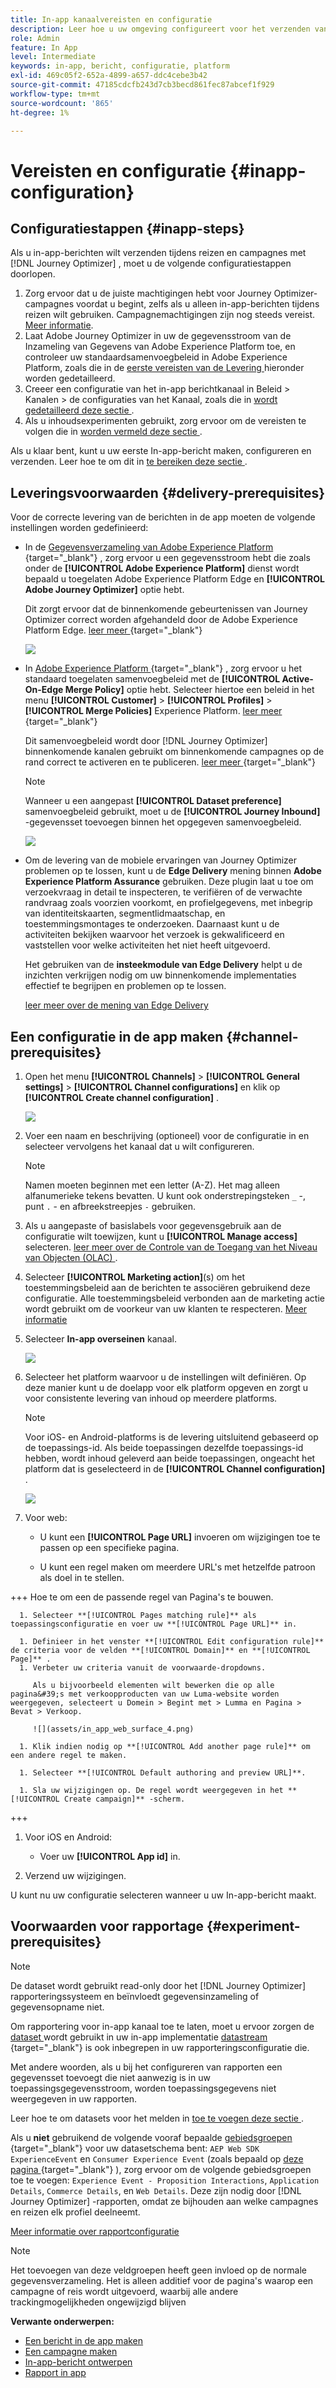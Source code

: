 ```yaml
---
title: In-app kanaalvereisten en configuratie
description: Leer hoe u uw omgeving configureert voor het verzenden van In-app-berichten met Journey Optimizer
role: Admin
feature: In App
level: Intermediate
keywords: in-app, bericht, configuratie, platform
exl-id: 469c05f2-652a-4899-a657-ddc4cebe3b42
source-git-commit: 47185cdcfb243d7cb3becd861fec87abcef1f929
workflow-type: tm+mt
source-wordcount: '865'
ht-degree: 1%

---
```


# Vereisten en configuratie {#inapp-configuration}

## Configuratiestappen {#inapp-steps}

Als u in-app-berichten wilt verzenden tijdens reizen en campagnes met [!DNL Journey Optimizer] , moet u de volgende configuratiestappen doorlopen.

1. Zorg ervoor dat u de juiste machtigingen hebt voor Journey Optimizer-campagnes voordat u begint, zelfs als u alleen in-app-berichten tijdens reizen wilt gebruiken. Campagnemachtigingen zijn nog steeds vereist. [Meer informatie](../campaigns/get-started-with-campaigns.md#campaign-prerequisites).
1. Laat Adobe Journey Optimizer in uw de gegevensstroom van de Inzameling van Gegevens van Adobe Experience Platform toe, en controleer uw standaardsamenvoegbeleid in Adobe Experience Platform, zoals die in de [ eerste vereisten van de Levering ](#delivery-prerequisites) hieronder worden gedetailleerd.
1. Creeer een configuratie van het in-app berichtkanaal in Beleid > Kanalen > de configuraties van het Kanaal, zoals die in [ wordt gedetailleerd deze sectie ](#channel-prerequisites).
1. Als u inhoudsexperimenten gebruikt, zorg ervoor om de vereisten te volgen die in [ worden vermeld deze sectie ](#experiment-prerequisite).

Als u klaar bent, kunt u uw eerste In-app-bericht maken, configureren en verzenden. Leer hoe te om dit in [ te bereiken deze sectie ](create-in-app.md).

## Leveringsvoorwaarden {#delivery-prerequisites}

Voor de correcte levering van de berichten in de app moeten de volgende instellingen worden gedefinieerd:

* In de [ Gegevensverzameling van Adobe Experience Platform ](https://experienceleague.adobe.com/docs/experience-platform/edge/datastreams/overview.html){target="_blank"} , zorg ervoor u een gegevensstroom hebt die zoals onder de **[!UICONTROL Adobe Experience Platform]** dienst wordt bepaald u toegelaten Adobe Experience Platform Edge en **[!UICONTROL Adobe Journey Optimizer]** optie hebt.

  Dit zorgt ervoor dat de binnenkomende gebeurtenissen van Journey Optimizer correct worden afgehandeld door de Adobe Experience Platform Edge. [ leer meer ](https://experienceleague.adobe.com/docs/experience-platform/edge/datastreams/configure.html){target="_blank"} 

  ![](assets/inapp_config_6.png)

* In [ Adobe Experience Platform ](https://experienceleague.adobe.com/docs/experience-platform/profile/home.html?lang=nl){target="_blank"} , zorg ervoor u het standaard toegelaten samenvoegbeleid met de **[!UICONTROL Active-On-Edge Merge Policy]** optie hebt. Selecteer hiertoe een beleid in het menu **[!UICONTROL Customer]** > **[!UICONTROL Profiles]** > **[!UICONTROL Merge Policies]** Experience Platform. [ leer meer ](https://experienceleague.adobe.com/docs/experience-platform/profile/merge-policies/ui-guide.html#configure){target="_blank"} 

  Dit samenvoegbeleid wordt door [!DNL Journey Optimizer] binnenkomende kanalen gebruikt om binnenkomende campagnes op de rand correct te activeren en te publiceren. [ leer meer ](https://experienceleague.adobe.com/docs/experience-platform/profile/merge-policies/ui-guide.html){target="_blank"} 

  >[!NOTE]
  >
  >Wanneer u een aangepast **[!UICONTROL Dataset preference]** samenvoegbeleid gebruikt, moet u de **[!UICONTROL Journey Inbound]** -gegevensset toevoegen binnen het opgegeven samenvoegbeleid.

  ![](assets/inapp_config_8.png)

* Om de levering van de mobiele ervaringen van Journey Optimizer problemen op te lossen, kunt u de **Edge Delivery** mening binnen **Adobe Experience Platform Assurance** gebruiken. Deze plugin laat u toe om verzoekvraag in detail te inspecteren, te verifiëren of de verwachte randvraag zoals voorzien voorkomt, en profielgegevens, met inbegrip van identiteitskaarten, segmentlidmaatschap, en toestemmingsmontages te onderzoeken. Daarnaast kunt u de activiteiten bekijken waarvoor het verzoek is gekwalificeerd en vaststellen voor welke activiteiten het niet heeft uitgevoerd.

  Het gebruiken van de **insteekmodule van Edge Delivery** helpt u de inzichten verkrijgen nodig om uw binnenkomende implementaties effectief te begrijpen en problemen op te lossen.

  [ leer meer over de mening van Edge Delivery ](https://experienceleague.adobe.com/en/docs/experience-platform/assurance/view/edge-delivery)

## Een configuratie in de app maken {#channel-prerequisites}


1. Open het menu **[!UICONTROL Channels]** > **[!UICONTROL General settings]** > **[!UICONTROL Channel configurations]** en klik op **[!UICONTROL Create channel configuration]** .

   ![](assets/inapp_config_1.png)

1. Voer een naam en beschrijving (optioneel) voor de configuratie in en selecteer vervolgens het kanaal dat u wilt configureren.

   >[!NOTE]
   >
   > Namen moeten beginnen met een letter (A-Z). Het mag alleen alfanumerieke tekens bevatten. U kunt ook onderstrepingsteken `_` -, punt `.` - en afbreekstreepjes `-` gebruiken.

1. Als u aangepaste of basislabels voor gegevensgebruik aan de configuratie wilt toewijzen, kunt u **[!UICONTROL Manage access]** selecteren. [ leer meer over de Controle van de Toegang van het Niveau van Objecten (OLAC) ](../administration/object-based-access.md).

1. Selecteer **[!UICONTROL Marketing action]**(s) om het toestemmingsbeleid aan de berichten te associëren gebruikend deze configuratie. Alle toestemmingsbeleid verbonden aan de marketing actie wordt gebruikt om de voorkeur van uw klanten te respecteren. [Meer informatie](../action/consent.md#surface-marketing-actions)

1. Selecteer **In-app overseinen** kanaal.

   ![](assets/inapp_config_9.png)

1. Selecteer het platform waarvoor u de instellingen wilt definiëren. Op deze manier kunt u de doelapp voor elk platform opgeven en zorgt u voor consistente levering van inhoud op meerdere platforms.

   >[!NOTE]
   >
   >Voor iOS- en Android-platforms is de levering uitsluitend gebaseerd op de toepassings-id. Als beide toepassingen dezelfde toepassings-id hebben, wordt inhoud geleverd aan beide toepassingen, ongeacht het platform dat is geselecteerd in de **[!UICONTROL Channel configuration]** .

   ![](assets/inapp_config_10.png)

1. Voor web:

   * U kunt een **[!UICONTROL Page URL]** invoeren om wijzigingen toe te passen op een specifieke pagina.

   * U kunt een regel maken om meerdere URL&#39;s met hetzelfde patroon als doel in te stellen.

+++ Hoe te om een de passende regel van Pagina&#39;s te bouwen.

      1. Selecteer **[!UICONTROL Pages matching rule]** als toepassingsconfiguratie en voer uw **[!UICONTROL Page URL]** in.

      1. Definieer in het venster **[!UICONTROL Edit configuration rule]** de criteria voor de velden **[!UICONTROL Domain]** en **[!UICONTROL Page]** .
      1. Verbeter uw criteria vanuit de voorwaarde-dropdowns.

         Als u bijvoorbeeld elementen wilt bewerken die op alle pagina&#39;s met verkoopproducten van uw Luma-website worden weergegeven, selecteert u Domein > Begint met > Lumma en Pagina > Bevat > Verkoop.

         ![](assets/in_app_web_surface_4.png)

      1. Klik indien nodig op **[!UICONTROL Add another page rule]** om een andere regel te maken.

      1. Selecteer **[!UICONTROL Default authoring and preview URL]**.

      1. Sla uw wijzigingen op. De regel wordt weergegeven in het **[!UICONTROL Create campaign]** -scherm.

+++

1. Voor iOS en Android:

   * Voer uw **[!UICONTROL App id]** in.

1. Verzend uw wijzigingen.

U kunt nu uw configuratie selecteren wanneer u uw In-app-bericht maakt.

## Voorwaarden voor rapportage {#experiment-prerequisites}

>[!NOTE]
>
>De dataset wordt gebruikt read-only door het [!DNL Journey Optimizer] rapporteringssysteem en beïnvloedt gegevensinzameling of gegevensopname niet.

Om rapportering voor in-app kanaal toe te laten, moet u ervoor zorgen de [ dataset ](../data/get-started-datasets.md) wordt gebruikt in uw in-app implementatie [ datastream ](https://experienceleague.adobe.com/docs/experience-platform/datastreams/overview.html){target="_blank"}  is ook inbegrepen in uw rapporteringsconfiguratie die.

Met andere woorden, als u bij het configureren van rapporten een gegevensset toevoegt die niet aanwezig is in uw toepassingsgegevensstroom, worden toepassingsgegevens niet weergegeven in uw rapporten.

Leer hoe te om datasets voor het melden in [ toe te voegen deze sectie ](../reports/reporting-configuration.md#add-datasets).

Als u **niet** gebruikend de volgende vooraf bepaalde [ gebiedsgroepen ](https://experienceleague.adobe.com/docs/experience-platform/xdm/tutorials/create-schema-ui.html#field-group){target="_blank"}  voor uw datasetschema bent: `AEP Web SDK ExperienceEvent` en `Consumer Experience Event` (zoals bepaald op [ deze pagina ](https://experienceleague.adobe.com/docs/platform-learn/implement-web-sdk/initial-configuration/configure-schemas.html#add-field-groups){target="_blank"} ), zorg ervoor om de volgende gebiedsgroepen toe te voegen: `Experience Event - Proposition Interactions`, `Application Details`, `Commerce Details`, en `Web Details`. Deze zijn nodig door [!DNL Journey Optimizer] -rapporten, omdat ze bijhouden aan welke campagnes en reizen elk profiel deelneemt.

[Meer informatie over rapportconfiguratie](../reports/reporting-configuration.md)

>[!NOTE]
>
>Het toevoegen van deze veldgroepen heeft geen invloed op de normale gegevensverzameling. Het is alleen additief voor de pagina&#39;s waarop een campagne of reis wordt uitgevoerd, waarbij alle andere trackingmogelijkheden ongewijzigd blijven

**Verwante onderwerpen:**

* [Een bericht in de app maken](create-in-app.md)
* [Een campagne maken](../campaigns/create-campaign.md)
* [In-app-bericht ontwerpen](design-in-app.md)
* [Rapport in app](../reports/campaign-global-report-cja-inapp.md)

